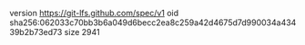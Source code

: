 version https://git-lfs.github.com/spec/v1
oid sha256:062033c70bb3b6a049d6becc2ea8c259a42d4675d7d990034a43439b2b73ed73
size 2941
